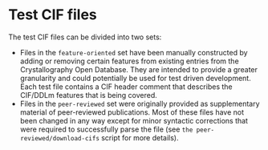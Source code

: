 # Test CIF files

The test CIF files can be divided into two sets:

- Files in the `feature-oriented` set have been manually constructed by adding or removing certain features from existing entries from the Crystallography Open Database. They are intended to provide a greater granularity and could potentially be used for test driven development. Each test file contains a CIF header comment that describes the CIF/DDLm features that is being covered.
- Files in the `peer-reviewed` set were originally provided as supplementary material of peer-reviewed publications. Most of these files have not been changed in any way except for minor syntactic corrections that were required to successfully parse the file (see `the peer-reviewed/download-cifs` script for more details).

